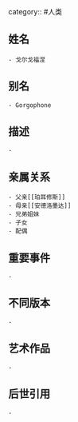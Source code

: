 category:: #人类
## 姓名
	- 戈尔戈福涅
## 别名
	- Gorgophone
## 描述
	-
## 亲属关系
	- 父亲[[珀耳修斯]]
	- 母亲[[安德洛墨达]]
	- 兄弟姐妹
	- 子女
	- 配偶
## 重要事件
	-
## 不同版本
	-
## 艺术作品
	-
## 后世引用
	-

